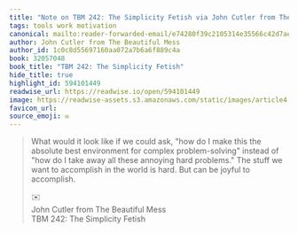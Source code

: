 ```yaml
---
title: "Note on TBM 242: The Simplicity Fetish via John Cutler from The Beautiful Mess"
tags: tools work motivation
canonical: mailto:reader-forwarded-email/e74280f39c2105314e35566c42d7ae91
author: John Cutler from The Beautiful Mess
author_id: 1c0c8d55697160aa072a7b6a6f889c4a
book: 32057048
book_title: "TBM 242: The Simplicity Fetish"
hide_title: true
highlight_id: 594101449
readwise_url: https://readwise.io/open/594101449
image: https://readwise-assets.s3.amazonaws.com/static/images/article4.6bc1851654a0.png
favicon_url: 
source_emoji: ✉️
---
```


> What would it look like if we could ask, "how do I make this the absolute best environment for complex problem-solving" instead of "how do I take away all these annoying hard problems." The stuff we want to accomplish in the world is hard. But can be joyful to accomplish.
> <div class="quoteback-footer"><div class="quoteback-avatar"><span class="mini-emoji"> ✉️</span></div><div class="quoteback-metadata"><div class="metadata-inner"><span style="display:none">FROM:</span><div aria-label="John Cutler from The Beautiful Mess" class="quoteback-author"> John Cutler from The Beautiful Mess</div><div aria-label="TBM 242: The Simplicity Fetish" class="quoteback-title"> TBM 242: The Simplicity Fetish</div></div></div></div>